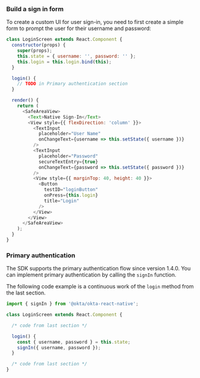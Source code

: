 ### Build a sign in form

To create a custom UI for user sign-in, you need to first create a simple form to prompt the user for their username and password:

```javascript
class LoginScreen extends React.Component {
  constructor(props) {
    super(props);
    this.state = { username: '', password: '' };
    this.login = this.login.bind(this);
  }

  login() {
    // TODO in Primary authentication section
  }

  render() {
    return (
      <SafeAreaView>
        <Text>Native Sign-In</Text>
        <View style={{ flexDirection: 'column' }}>
          <TextInput
            placeholder="User Name"
            onChangeText={username => this.setState({ username })}
          />
          <TextInput
            placeholder="Password"
            secureTextEntry={true}
            onChangeText={password => this.setState({ password })}
          />
          <View style={{ marginTop: 40, height: 40 }}>
            <Button
              testID="loginButton"
              onPress={this.login}
              title="Login"
            />
          </View>
        </View>
      </SafeAreaView>
    );
  }
}
```

### Primary authentication

The SDK supports the primary authentication flow since version 1.4.0. You can implement primary authentication by calling the `signIn` function.

The following code example is a continuous work of the `login` method from the last section.

```javascript
import { signIn } from '@okta/okta-react-native';

class LoginScreen extends React.Component {

  /* code from last section */

  login() {
    const { username, password } = this.state;
    signIn({ username, password });
  }

  /* code from last section */
}
```
